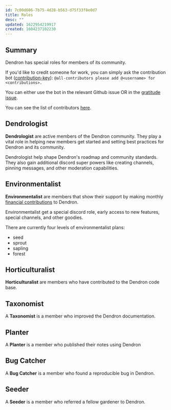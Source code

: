 ```yaml
---
id: 7c00d606-7b75-4d28-b563-d75f33f8e0d7
title: Roles
desc: ""
updated: 1622954219917
created: 1604237102230
---
```


## Summary
Dendron has special roles for members of its community.

If you'd like to credit someone for work, you can simply ask the contribution bot ([contribution-key](https://allcontributors.org/docs/en/emoji-key)): `@all-contributors please add @<username> for <contributions>.`

You can either use the bot in the relevant Github issue OR in the [gratitude issue](https://github.com/dendronhq/dendron/issues/714).

You can see the list of contributors [here](https://github.com/dendronhq/dendron#contributors-).

## Dendrologist

**Dendrologist** are active members of the Dendron community. They play a vital role in helping new members get started and setting best practices for Dendron and its community.

Dendrologist help shape Dendron's roadmap and community standards. They also gain additional discord super powers like creating channels, pinning messages, and other moderation capabilities.

## Environmentalist

**Environmentalist** are members that show their support by making monthly [financial contributions](https://accounts.dendron.so/account/subscribe) to Dendron.

Environmentalist get a special discord role, early access to new features, special channels, and other goodies.

There are currently four levels of environmentalist plans:

-   seed
-   sprout
-   sapling
-   forest

## Horticulturalist

**Horticulturalist** are members who have contributed to the Dendron code base.

## Taxonomist

A **Taxonomist** is a member who improved the Dendron documentation.

## Planter

A **Planter** is a member who published their notes using Dendron

## Bug Catcher

A **Bug Catcher** is a member who found a reproducible bug in Dendron.

## Seeder

A **Seeder** is a member who referred a fellow gardener to Dendron.

